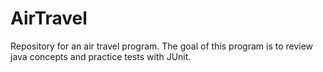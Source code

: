 # AirTravel
 Repository for an air travel program.
 The goal of this program is to review java
 concepts and practice tests with JUnit.
